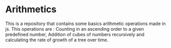 # Arithmetics
This is a repository that contains some basics arithmetic operations made in js. This operations are : Counting in an ascending order to a given predefined number, Addition of cubes of numbers recursively and  calculating the rate of growth of a tree over time.
